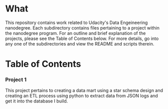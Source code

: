 # What
This repository contains work related to Udacity's Data Engeineering nanodegree. Each subdirectory contains files pertaining to a project within the nanodegree program. For an outline and brief explanation of the projects, please see the Table of Contents below. For more details, go into any one of the subdirectories and view the README and scripts therein.

# Table of Contents
### Project 1
This project pertains to creating a data mart using a star schema design and creating an ETL process using python to extract data from JSON logs and get it into the database I build.
